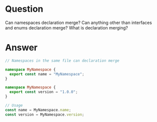 # Question

Can namespaces declaration merge?
Can anything other than interfaces and enums declaration merge?
What is declaration merging?

# Answer

```ts
// Namespaces in the same file can declaration merge

namespace MyNamespace {
  export const name = "MyNamespace";
}

namespace MyNamespace {
  export const version = "1.0.0";
}

// Usage
const name = MyNamespace.name;
const version = MyNamespace.version;
```
